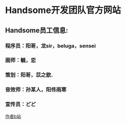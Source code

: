 # Handsome开发团队官方网站
## Handsome员工信息:
### 程序员：阳哥，龙sir，beluga，sensei
### 画师：毓，恋
### 策划：阳哥，苡之歆.
### 音效师：孙某人，阳佟雨寒
### 宣传员：どど
[作者b站](https://b23.tv/qcl48b9 "【Handsome开发团队官方账号的个人空间-哔哩哔哩】")
